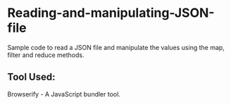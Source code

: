 # Reading-and-manipulating-JSON-file
Sample code to read a JSON file and manipulate the values using the map, filter and reduce methods.

## Tool Used:
Browserify - A JavaScript bundler tool.

